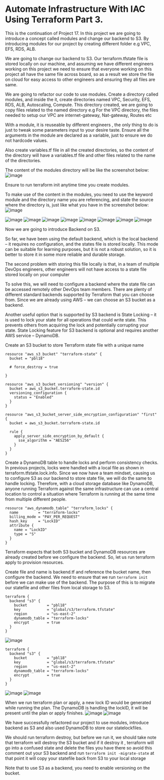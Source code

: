 # Automate Infrastructure With IAC Using Terraform Part 3.

This is the continuation of Project 17. In this project we are going to introduce a concept called modules and change our backend to S3. By introducing modules for our project by creating different folder e.g VPC, EFS, RDS, ALB.

We are going to change our backend to S3. Our terraform.tfstate file is stored locally on our machine, and assuming we have different engineers working on this project we need to ensure that everyone working on this project all have the same file across board, so as a result we store the file on cloud for easy access to other engineers and ensuring they all files are same.

We are going to refactor our code to use modules. Create a directory called modules, and inside the it, create directories named VPC, Security, EFS, RDS, ALB, Autoscaling, Compute. This directory created, we are going to copy files related to the named directory e.g For the VPC directory, the files needed to setup our VPC are internet-gateway, Nat-gateway, Routes etc

With a module, it is reuseable by different engineers , the only thing to do is just to tweak some parameters input to your desire taste. Ensure all the arguments in the module are declared as a  variable, just to ensure we do not hardcode values.

Also create variables.tf file in all the created directories, so the content of the directory will have a variables.tf file and other files related to the name of the directories.

The content of the modules directory will be like the screenshot below:  
![image](https://user-images.githubusercontent.com/50557587/154669777-289fe6f2-a2cd-46ba-9934-69dddacc3029.png)

Ensure to run terraform init anytime time you create modules.

To make use of the content in the modules, you need to use the keyword module and the directory name you are referencing, and state the source where the directory is, just like what you have in the screenshot below:  
![image](https://user-images.githubusercontent.com/50557587/154671456-4a3bc570-5840-4683-8770-6a3794072d95.png)


![image](https://user-images.githubusercontent.com/50557587/154808135-2a580979-2c52-4124-966e-3d59a536d322.png)
![image](https://user-images.githubusercontent.com/50557587/154808155-f539eea4-96dc-4af2-88c0-ab577f42376e.png)
![image](https://user-images.githubusercontent.com/50557587/154808171-6a00922b-16f2-4250-94f2-f6de596befd7.png)
![image](https://user-images.githubusercontent.com/50557587/154808236-04abcfd1-df07-4eaf-967b-60f77965bed5.png)
![image](https://user-images.githubusercontent.com/50557587/154808261-ae628ed7-60aa-4eeb-bfbd-4f1d9ea411c6.png)
![image](https://user-images.githubusercontent.com/50557587/154808276-b5b2e32b-0168-4f4e-afba-430b81599789.png)
![image](https://user-images.githubusercontent.com/50557587/154808301-93ee7245-789c-4b32-a955-1997af51e5dd.png)
![image](https://user-images.githubusercontent.com/50557587/154808315-bf746317-091c-4e1a-9d24-bbedee5386a8.png)

Now we are going to introduce Backend on S3.

So far, we have been using the default backend, which is the local backend – it requires no configuration, and the states file is stored locally. This mode can be suitable for learning purposes, but it is not a robust solution, so it is better to store it in some more reliable and durable storage.

The second problem with storing this file locally is that, in a team of multiple DevOps engineers, other engineers will not have access to a state file stored locally on your computer

To solve this, we will need to configure a backend where the state file can be accessed remotely other DevOps team members. There are plenty of different standard backends supported by Terraform that you can choose from. Since we are already using AWS – we can choose an S3 bucket as a backend.

Another useful option that is supported by S3 backend is State Locking – it is used to lock your state for all operations that could write state. This prevents others from acquiring the lock and potentially corrupting your state. State Locking feature for S3 backend is optional and requires another AWS service – DynamoDB.

Create an S3 bucket to store Terraform state file with a unique name 
```
resource "aws_s3_bucket" "terraform-state" {
  bucket = "pbl18"

  # force_destroy = true

}

resource "aws_s3_bucket_versioning" "version" {
  bucket = aws_s3_bucket.terraform-state.id
  versioning_configuration {
    status = "Enabled"
  }
}

resource "aws_s3_bucket_server_side_encryption_configuration" "first" {
  bucket = aws_s3_bucket.terraform-state.id

  rule {
    apply_server_side_encryption_by_default {
      sse_algorithm = "AES256"
    }
  }
}

```

Create a DynamoDB table to handle locks and perform consistency checks. In previous projects, locks were handled with a local file as shown in terraform.tfstate.lock.info. Since we now have a team mindset, causing us to configure S3 as our backend to store state file, we will do the same to handle locking. Therefore, with a cloud storage database like DynamoDB, anyone running Terraform against the same infrastructure can use a central location to control a situation where Terraform is running at the same time from multiple different people.
```
resource "aws_dynamodb_table" "terraform_locks" {
  name         = "terraform-locks"
  billing_mode = "PAY_PER_REQUEST"
  hash_key     = "LockID"
  attribute {
    name = "LockID"
    type = "S"
  }
}
```
Terraform expects that both S3 bucket and DynamoDB resources are already created before we configure the backend. So, let us run terraform apply to provision resources.

Create file and name is backend.tf and reference the bucket name, then configure the backend. We need to ensure that we run `terraform init` before we can make use of the backend. The purpose of this is to migrate our statefile and other files from local storage to S3.
```
terraform {
  backend "s3" {
    bucket         = "pbl18"
    key            = "global/s3/terraform.tfstate"
    region         = "us-east-2"
    dynamodb_table = "terraform-locks"
    encrypt        = true
  }
}
```


![image](https://user-images.githubusercontent.com/50557587/154809933-811b1dd4-86d4-4aab-a141-13c3c8fec1d8.png)

```
terraform {
  backend "s3" {
    bucket         = "pbl18"
    key            = "global/s3/terraform.tfstate"
    region         = "us-east-2"
    dynamodb_table = "terraform-locks"
    encrypt        = true
  }
}
```

![image](https://user-images.githubusercontent.com/50557587/154810019-d49926f0-36c6-48d9-b438-a28b9ec5da7c.png)
![image](https://user-images.githubusercontent.com/50557587/154810075-6a7c7588-736b-4893-b6cf-e361586cf97d.png)

When we run terraform plan or apply, a new lock ID would be generated while running the plan. The DynamoDB is handling the lockID, it will be present until the plan or apply finishes. 
![image](https://user-images.githubusercontent.com/50557587/154810223-d2b23d46-8734-4c1c-9f49-7e4994f1332a.png)
![image](https://user-images.githubusercontent.com/50557587/154810615-6268e3d2-0d59-48eb-9dc7-a4288f653820.png)

We have successfully refactored our project to use modules, introduce backend as S3 and also used DynamoDB to store our statelockfiles.

 We should run terraform destroy, but before we run it, we should take note that terraform will destroy the S3 bucket and if it destroy it , terraform will go into a confused state and delete the files you have there so avoid this comment out your S3 backend and run `terraform init -migrate-state` at that point it will copy your statefile back from S3 to your local storage
 
 Note that to use S3 as a backend, you need to enable versioning on the bucket.



